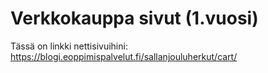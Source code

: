 # Verkkokauppa sivut (1.vuosi)
Tässä on linkki nettisivuihini: https://blogi.eoppimispalvelut.fi/sallanjouluherkut/cart/